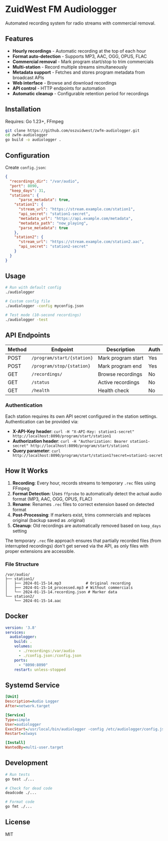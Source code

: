 # ZuidWest FM Audiologger

Automated recording system for radio streams with commercial removal.

## Features

- **Hourly recordings** - Automatic recording at the top of each hour
- **Format auto-detection** - Supports MP3, AAC, OGG, OPUS, FLAC
- **Commercial removal** - Mark program start/stop to trim commercials
- **Multi-station** - Record multiple streams simultaneously
- **Metadata support** - Fetches and stores program metadata from broadcast APIs
- **Web interface** - Browse and download recordings
- **API control** - HTTP endpoints for automation
- **Automatic cleanup** - Configurable retention period for recordings

## Installation

Requires: Go 1.23+, FFmpeg

```bash
git clone https://github.com/oszuidwest/zwfm-audiologger.git
cd zwfm-audiologger
go build -o audiologger .
```

## Configuration

Create `config.json`:

```json
{
  "recordings_dir": "/var/audio",
  "port": 8090,
  "keep_days": 31,
  "stations": {
      "parse_metadata": true,
    "station1": {
      "stream_url": "https://stream.example.com/station1",
      "api_secret": "station1-secret",
      "metadata_url": "https://api.example.com/metadata",
      "metadata_path": "now_playing",
      "parse_metadata": true
    },
    "station2": {
      "stream_url": "https://stream.example.com/station2.aac",
      "api_secret": "station2-secret"
    }
  }
}
```

## Usage

```bash
# Run with default config
./audiologger

# Custom config file
./audiologger -config myconfig.json

# Test mode (10-second recordings)
./audiologger -test
```

## API Endpoints

| Method | Endpoint | Description | Auth |
|--------|----------|-------------|------|
| POST | `/program/start/{station}` | Mark program start | Yes |
| POST | `/program/stop/{station}` | Mark program end | Yes |
| GET | `/recordings/` | Browse recordings | No |
| GET | `/status` | Active recordings | No |
| GET | `/health` | Health check | No |

### Authentication

Each station requires its own API secret configured in the station settings. Authentication can be provided via:

- **X-API-Key header**: `curl -H "X-API-Key: station1-secret" http://localhost:8090/program/start/station1`
- **Authorization header**: `curl -H "Authorization: Bearer station1-secret" http://localhost:8090/program/start/station1`
- **Query parameter**: `curl http://localhost:8090/program/start/station1?secret=station1-secret`

## How It Works

1. **Recording**: Every hour, records streams to temporary `.rec` files using FFmpeg
2. **Format Detection**: Uses `ffprobe` to automatically detect the actual audio format (MP3, AAC, OGG, OPUS, FLAC)
3. **Rename**: Renames `.rec` files to correct extension based on detected format
4. **Post-Processing**: If markers exist, trims commercials and replaces original (backup saved as .original)
5. **Cleanup**: Old recordings are automatically removed based on `keep_days` setting

The temporary `.rec` file approach ensures that partially recorded files (from interrupted recordings) don't get served via the API, as only files with proper extensions are accessible.

### File Structure

```
/var/audio/
├── station1/
│   ├── 2024-01-15-14.mp3           # Original recording
│   ├── 2024-01-15-14_processed.mp3 # Without commercials
│   └── 2024-01-15-14.recording.json # Marker data
└── station2/
    └── 2024-01-15-14.aac
```

## Docker

```yaml
version: '3.8'
services:
  audiologger:
    build: .
    volumes:
      - ./recordings:/var/audio
      - ./config.json:/config.json
    ports:
      - "8090:8090"
    restart: unless-stopped
```

## Systemd Service

```ini
[Unit]
Description=Audio Logger
After=network.target

[Service]
Type=simple
User=audiologger
ExecStart=/usr/local/bin/audiologger -config /etc/audiologger/config.json
Restart=always

[Install]
WantedBy=multi-user.target
```

## Development

```bash
# Run tests
go test ./...

# Check for dead code
deadcode ./...

# Format code
go fmt ./...
```

## License

MIT